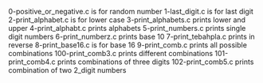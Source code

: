 0-positive_or_negative.c is for random number
1-last_digit.c is for last digit
2-print_alphabet.c is for lower case
3-print_alphabets.c prints lower and upper
4-print_alphabt.c prints alphabets
5-print_numbers.c prints single digit numbers
6-print_numberz.c prints base 10
7-print_tebahpla.c prints in reverse
8-print_base16.c is for base 16
9-print_comb.c prints all possible combinations
100-print_comb3.c prints different combinations
101-print_comb4.c prints combinations of three digits
102-print_comb5.c prints combination of two 2_digit numbers

